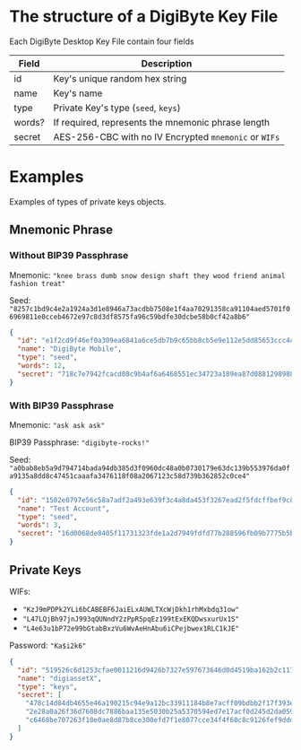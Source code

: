 # The structure of a DigiByte Key File

Each DigiByte Desktop Key File contain four fields 

| Field     | Description                                           |
|-----------|-------------------------------------------------------|
| id        | Key's unique random hex string                        |
| name      | Key's name                                            |
| type      | Private Key's type (`seed`, `keys`)                   |
| words?    | If required, represents the mnemonic phrase length    |
| secret    | AES-256-CBC with no IV Encrypted `mnemonic` or `WIFs` |

# Examples

Examples of types of private keys objects.

## Mnemonic Phrase

### Without BIP39 Passphrase

Mnemonic: `"knee brass dumb snow design shaft they wood friend animal fashion treat"`

Seed: `"8257c1bd9c4e2a1924a3d1e8946a73acdbb7508e1f4aa70291358ca91104aed5701f06969811e0cceb4672e97c8d3df8575fa96c59bdfe30dcbe58b0cf42a8b6"`

```json
{
  "id": "e1f2cd9f46ef0a309ea6841a6ce5db7b9c65bb8cb5e9e112e5dd85653ccc4cc0",
  "name": "DigiByte Mobile",
  "type": "seed",
  "words": 12,
  "secret": "718c7e7942fcacd08c9b4af6a6468551ec34723a189ea87d088129898849c072d6fd2dbefb580bee3e5db0f4f02ebd4eff905f0a3d49ffbd861a62c033fea3f3fab9a64ae9505a00d54a3be3cb29b6b8"
}
```

### With BIP39 Passphrase

Mnemonic: `"ask ask ask"`

BIP39 Passphrase: `"digibyte-rocks!"`

Seed: `"a0bab8eb5a9d794714bada94db385d3f0960dc48a0b0730179e63dc139b553976da0fa9135a8dd8c47451caaafa3476118f08a2067123c58d739b362852c0ce4"`

```json
{
  "id": "1502e0797e56c58a7adf2a493e639f3c4a8da453f3267ead2f5fdcffbef9c849",
  "name": "Test Account",
  "type": "seed",
  "words": 3,
  "secret": "16d0068de8405f11731323fde1a2d7949fdfd77b288596fb09b7775b5b334990fc4f43d1fbc4886a92e53143db91165f23b29e8121d1cd86547a9b16573c80bdd21300e332b5c52071a9e4b181da67a9"
}
```

## Private Keys

WIFs: 
- `"KzJ9mPDPk2YLi6bCABEBF6JaiELxAUWLTXcWjDkh1rhMxbdq31ow"`
- `"L47LQjBh97jnJ993qQUNndY2zPpR5pqEz199tExEKQDwsxurUx1S"`
- `"L4e63u1bP72e99bGtabBxzVu6WvAeHnAbu6iCPejbwex1RLC1kJE"`

Password: `"Ka$i2k6"`

```json
{
  "id": "519526c6d1253cfae0011216d9426b7327e597673646d0d4519ba162b2c117c4",
  "name": "digiassetX",
  "type": "keys",
  "secret": [
    "478c14d84db4655e46a190215c94e9a12bc33911184b8e7acff09bdbb2f17f393e7d3fe0f6f14c0a187ac517cd7aab6867797739d8065d71b5c70ebfae9164f7",
    "2e28a0a26f36d7608dc7886baa135e5030b25a5370594ed7e17acf0d245d2da0594f1bc6b36ef94dc02cb7b579097581405caf0ba14cbd3fb8b01ffef3c36c85",
    "c6468be707263f10e0ae8d87b8ce300efd7f1e8077cce34f4f60c8c9126fef9ddd6df51d2cf90ec1803733e9e98da69e4be9ca0e0fc804ef9eafc2097aa44e83"
  ]
}
```